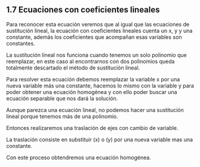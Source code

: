 ## 1.7 Ecuaciones con coeficientes lineales

Para reconocer esta ecuación veremos que al igual que las ecuaciones de
sustitución lineal, la ecuación con coeficientes lineales cuenta un x, y
y una constante, además los coeficientes que acompañan esas variables
son constantes.

La sustitución lineal nos funciona cuando tenemos un solo polinomio que
reemplazar, en este caso al encontrarnos con dos polinomios queda
totalmente descartado el método de sustitución lineal.

Para resolver esta ecuación debemos reemplazar la variable x por una
nueva variable más una constante, hacemos lo mismo con la variable y
para poder obtener una ecuación homogénea y con ello poder buscar una
ecuación separable que nos dará la solución.

Aunque parezca una ecuación lineal, no podemos hacer una sustitución
lineal porque tenemos más de una polinomio.

Entonces realizaremos una traslación de ejes con cambio de variable.

La traslación consiste en substituir (x) o (y) por una nueva variable
mas una constante.

Con este proceso obtendremos una ecuación homogénea.

